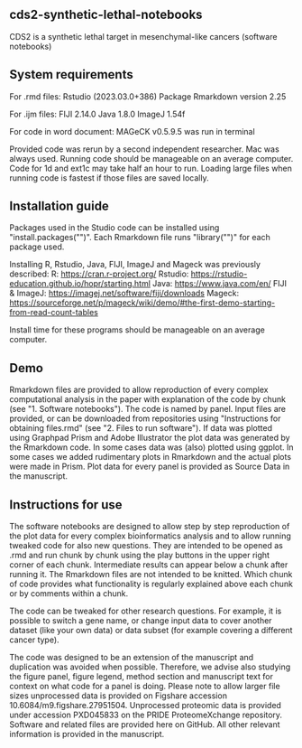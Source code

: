 ## cds2-synthetic-lethal-notebooks

CDS2 is a synthetic lethal target in mesenchymal-like cancers (software notebooks)

## System requirements

For .rmd files:
Rstudio (2023.03.0+386)
Package Rmarkdown version 2.25

For .ijm files:
FIJI 2.14.0
Java 1.8.0
ImageJ 1.54f

For code in word document:
MAGeCK v0.5.9.5 was run in terminal

Provided code was rerun by a second independent researcher. Mac was always used. Running code should be manageable on an average computer. Code for 1d and ext1c may take half an hour to run. Loading large files when running code is fastest if those files are saved locally.

## Installation guide

Packages used in the Studio code can be installed using "install.packages("<INSERT PACKAGE NAME>")". Each Rmarkdown file runs "library("<INSERT PACKAGE NAME>")" for each package used.

Installing R, Rstudio, Java, FIJI, ImageJ and Mageck was previously described:
R:
https://cran.r-project.org/
Rstudio:
https://rstudio-education.github.io/hopr/starting.html
Java:
https://www.java.com/en/
FIJI & ImageJ:
https://imagej.net/software/fiji/downloads
Mageck:
https://sourceforge.net/p/mageck/wiki/demo/#the-first-demo-starting-from-read-count-tables

Install time for these programs should be manageable on an average computer.

## Demo

Rmarkdown files are provided to allow reproduction of every complex computational analysis in the paper with explanation of the code by chunk (see "1. Software notebooks"). The code is named by panel. Input files are provided, or can be downloaded from repositories using "Instructions for obtaining files.rmd" (see "2. Files to run software"). If data was plotted using Graphpad Prism and Adobe Illustrator the plot data was generated by the Rmarkdown code. In some cases data was (also) plotted using ggplot. In some cases we added rudimentary plots in Rmarkdown and the actual plots were made in Prism. Plot data for every panel is provided as Source Data in the manuscript.

## Instructions for use

The software notebooks are designed to allow step by step reproduction of the plot data for every complex bioinformatics analysis and to allow running tweaked code for also new questions. They are intended to be opened as .rmd and run chunk by chunk using the play buttons in the upper right corner of each chunk. Intermediate results can appear below a chunk after running it. The Rmarkdown files are not intended to be knitted. Which chunk of code provides what functionality is regularly explained above each chunk or by comments within a chunk.

The code can be tweaked for other research questions. For example, it is possible to switch a gene name, or change input data to cover another dataset (like your own data) or data subset (for example covering a different cancer type). 

The code was designed to be an extension of the manuscript and duplication was avoided when possible. Therefore, we advise also studying the figure panel, figure legend, method section and manuscript text for context on what code for a panel is doing. Please note to allow larger file sizes unprocessed data is provided on Figshare accession 10.6084/m9.figshare.27951504.  Unprocessed proteomic data is provided under accession PXD045833 on the PRIDE ProteomeXchange repository. Software and related files are provided here on GitHub. All other relevant information is provided in the manuscript.
